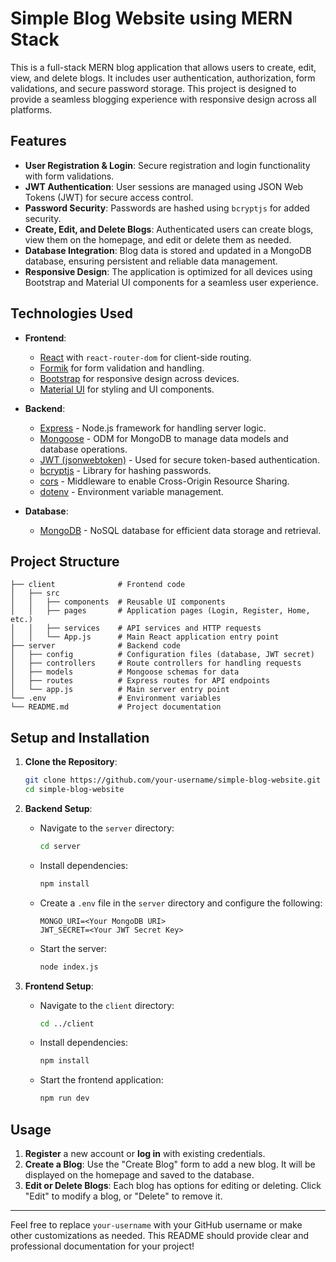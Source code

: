 # Simple Blog Website using MERN Stack

This is a full-stack MERN blog application that allows users to create, edit, view, and delete blogs. It includes user authentication, authorization, form validations, and secure password storage. This project is designed to provide a seamless blogging experience with responsive design across all platforms.

## Features

- **User Registration & Login**: Secure registration and login functionality with form validations.
- **JWT Authentication**: User sessions are managed using JSON Web Tokens (JWT) for secure access control.
- **Password Security**: Passwords are hashed using `bcryptjs` for added security.
- **Create, Edit, and Delete Blogs**: Authenticated users can create blogs, view them on the homepage, and edit or delete them as needed.
- **Database Integration**: Blog data is stored and updated in a MongoDB database, ensuring persistent and reliable data management.
- **Responsive Design**: The application is optimized for all devices using Bootstrap and Material UI components for a seamless user experience.

## Technologies Used

- **Frontend**:
  - [React](https://reactjs.org/) with `react-router-dom` for client-side routing.
  - [Formik](https://formik.org/) for form validation and handling.
  - [Bootstrap](https://getbootstrap.com/) for responsive design across devices.
  - [Material UI](https://mui.com/) for styling and UI components.

- **Backend**:
  - [Express](https://expressjs.com/) - Node.js framework for handling server logic.
  - [Mongoose](https://mongoosejs.com/) - ODM for MongoDB to manage data models and database operations.
  - [JWT (jsonwebtoken)](https://www.npmjs.com/package/jsonwebtoken) - Used for secure token-based authentication.
  - [bcryptjs](https://www.npmjs.com/package/bcryptjs) - Library for hashing passwords.
  - [cors](https://www.npmjs.com/package/cors) - Middleware to enable Cross-Origin Resource Sharing.
  - [dotenv](https://www.npmjs.com/package/dotenv) - Environment variable management.

- **Database**:
  - [MongoDB](https://www.mongodb.com/) - NoSQL database for efficient data storage and retrieval.

## Project Structure

```plaintext
├── client              # Frontend code
│   ├── src             
│   │   ├── components  # Reusable UI components
│   │   ├── pages       # Application pages (Login, Register, Home, etc.)
│   │   ├── services    # API services and HTTP requests
│   │   └── App.js      # Main React application entry point
├── server              # Backend code
│   ├── config          # Configuration files (database, JWT secret)
│   ├── controllers     # Route controllers for handling requests
│   ├── models          # Mongoose schemas for data
│   ├── routes          # Express routes for API endpoints
│   └── app.js          # Main server entry point
└── .env                # Environment variables
└── README.md           # Project documentation
```

## Setup and Installation

1. **Clone the Repository**:
   ```bash
   git clone https://github.com/your-username/simple-blog-website.git
   cd simple-blog-website
   ```

2. **Backend Setup**:
   - Navigate to the `server` directory:
     ```bash
     cd server
     ```
   - Install dependencies:
     ```bash
     npm install
     ```
   - Create a `.env` file in the `server` directory and configure the following:
     ```
     MONGO_URI=<Your MongoDB URI>
     JWT_SECRET=<Your JWT Secret Key>
     ```
   - Start the server:
     ```bash
     node index.js
     ```

3. **Frontend Setup**:
   - Navigate to the `client` directory:
     ```bash
     cd ../client
     ```
   - Install dependencies:
     ```bash
     npm install
     ```
   - Start the frontend application:
     ```bash
     npm run dev
     ```

## Usage

1. **Register** a new account or **log in** with existing credentials.
2. **Create a Blog**: Use the "Create Blog" form to add a new blog. It will be displayed on the homepage and saved to the database.
3. **Edit or Delete Blogs**: Each blog has options for editing or deleting. Click "Edit" to modify a blog, or "Delete" to remove it.
---

Feel free to replace `your-username` with your GitHub username or make other customizations as needed. This README should provide clear and professional documentation for your project!
